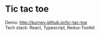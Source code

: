 # Tic tac toe
Demo: http://kurnev.github.io/tic-tac-toe   
Tech stack: React, Typescript, Redux-Toolkit
